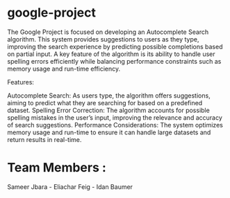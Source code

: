 # google-project
The Google Project is focused on developing an Autocomplete Search algorithm. This system provides suggestions to users as they type, improving the search experience by predicting possible completions based on partial input. A key feature of the algorithm is its ability to handle user spelling errors efficiently while balancing performance constraints such as memory usage and run-time efficiency.

Features:

Autocomplete Search: As users type, the algorithm offers suggestions, aiming to predict what they are searching for based on a predefined dataset.
Spelling Error Correction: The algorithm accounts for possible spelling mistakes in the user’s input, improving the relevance and accuracy of search suggestions.
Performance Considerations: The system optimizes memory usage and run-time to ensure it can handle large datasets and return results in real-time.
# Team Members :
Sameer Jbara - Eliachar Feig - Idan Baumer
